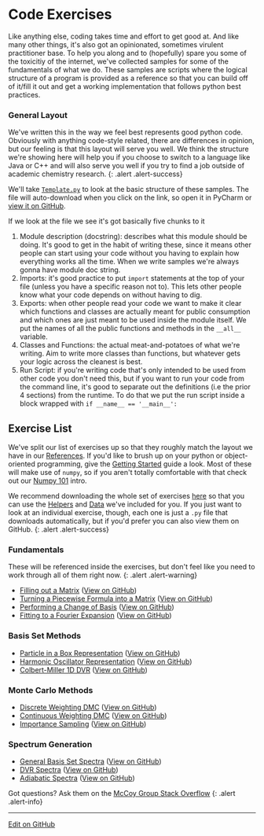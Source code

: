 # Code Exercises

Like anything else, coding takes time and effort to get good at.
And like many other things, it's also got an opinionated, sometimes virulent practitioner base.
To help you along and to (hopefully) spare you some of the toxicitiy of the internet, we've collected samples for some of the fundamentals of what we do.
These samples are scripts where the logical structure of a program is provided as a reference so that you can build off of it/fill it out and get a working implementation that follows python best practices.

### General Layout

We've written this in the way we feel best represents good python code.
Obviously with anything code-style related, there are differences in opinion, but our feeling is that this layout will serve you well.
We think the structure we're showing here will help you if you choose to switch to a language like Java or C++ and will also serve you well if you try to find a job outside of academic chemistry research.
{: .alert .alert-success}

We'll take [`Template.py`](Template.py) to look at the basic structure of these samples.
The file will auto-download when you click on the link, so open it in PyCharm or [view it on GitHub](https://github.com/McCoyGroup/References/blob/gh-pages/McCoy%20Group%20Code%20Academy/Exercises/Template.py).

If we look at the file we see it's got basically five chunks to it

1. Module description (docstring): describes what this module should be doing. It's good to get in the habit of writing these, since it means other people can start using your code without you having to explain how everything works all the time. When we write samples we're always gonna have module doc string.
2. Imports: it's good practice to put `import` statements at the top of your file (unless you have a specific reason not to). This lets other people know what your code depends on without having to dig.
3. Exports: when other people read your code we want to make it clear which functions and classes are actually meant for public consumption and which ones are just meant to be used inside the module itself. We put the names of all the public functions and methods in the `__all__` variable.
4. Classes and Functions: the actual meat-and-potatoes of what we're writing. Aim to write more classes than functions, but whatever gets your logic across the cleanest is best.
5. Run Script: if you're writing code that's only intended to be used from other code you don't need this, but if you want to run your code from the command line, it's good to separate out the definitions (i.e the prior 4 sections) from the runtime. To do that we put the run script inside a block wrapped with `if __name__ == '__main__':`

## Exercise List

We've split our list of exercises up so that they roughly match the layout we have in our [References](../../References).
If you'd like to brush up on your python or object-oriented programming, give the [Getting Started](../GettingStarted) guide a look.
Most of these will make use of `numpy`, so if you aren't totally comfortable with that check out our [Numpy 101](../NumPy) intro.

We recommend downloading the whole set of exercises [here](https://github.com/McCoyGroup/References/raw/gh-pages/McCoy%20Group%20Code%20Academy/Exercises.zip) so that you can use the [Helpers](https://github.com/McCoyGroup/References/tree/gh-pages/McCoy%20Group%20Code%20Academy/Exercises/Helpers) and [Data](https://github.com/McCoyGroup/References/tree/gh-pages/McCoy%20Group%20Code%20Academy/Exercises/Data) we've included for you.
If you just want to look at an individual exercise, though, each one is just a `.py` file that downloads automatically, but if you'd prefer you can also view them on GitHub.
{: .alert .alert-success}


### Fundamentals

These will be referenced inside the exercises, but don't feel like you need to work through all of them right now.
{: .alert .alert-warning}

* [Filling out a Matrix](Fundamentals/FillingAMatrix.py) ([View on GitHub](https://github.com/McCoyGroup/References/blob/gh-pages/McCoy%20Group%20Code%20Academy/Exercises/Fundamentals/FillingAMatrix.py))
* [Turning a Piecewise Formula into a Matrix](Fundamentals/PiecewiseToMatrix.py) ([View on GitHub](https://github.com/McCoyGroup/References/blob/gh-pages/McCoy%20Group%20Code%20Academy/Exercises/Fundamentals/PiecewiseToMatrix.py))
* [Performing a Change of Basis](Fundamentals/ChoB.py) ([View on GitHub](https://github.com/McCoyGroup/References/blob/gh-pages/McCoy%20Group%20Code%20Academy/Exercises/Fundamentals/ChoB.py))
* [Fitting to a Fourier Expansion](Fundamentals/FourierExpansion.py) ([View on GitHub](https://github.com/McCoyGroup/References/blob/gh-pages/McCoy%20Group%20Code%20Academy/Exercises/Fundamentals/FourierExpansion.py))

### Basis Set Methods

* [Particle in a Box Representation](PIBRep.py) ([View on GitHub](https://github.com/McCoyGroup/References/blob/gh-pages/McCoy%20Group%20Code%20Academy/Exercises/PIBRep.py))
* [Harmonic Oscillator Representation](HORep.py) ([View on GitHub](https://github.com/McCoyGroup/References/blob/gh-pages/McCoy%20Group%20Code%20Academy/Exercises/HORep.py))
* [Colbert-Miller 1D DVR](CM_1D.py) ([View on GitHub](https://github.com/McCoyGroup/References/blob/gh-pages/McCoy%20Group%20Code%20Academy/Exercises/CM_1D.py))

### Monte Carlo Methods

* [Discrete Weighting DMC](DiscreteDMC.py) ([View on GitHub](https://github.com/McCoyGroup/References/blob/gh-pages/McCoy%20Group%20Code%20Academy/Exercises/DiscreteDMC.py))
* [Continuous Weighting DMC](ContinuousDMC.py) ([View on GitHub](https://github.com/McCoyGroup/References/blob/gh-pages/McCoy%20Group%20Code%20Academy/Exercises/ContinuousDMC.py))
* [Importance Sampling](ImpSamp.py) ([View on GitHub](https://github.com/McCoyGroup/References/blob/gh-pages/McCoy%20Group%20Code%20Academy/Exercises/ImpSamp.py))

### Spectrum Generation

* [General Basis Set Spectra](BasisSetSpectrum.py) ([View on GitHub](https://github.com/McCoyGroup/References/blob/gh-pages/McCoy%20Group%20Code%20Academy/Exercises/BasisSetSpectrum.py))
* [DVR Spectra](DVRSpectrum.py) ([View on GitHub](https://github.com/McCoyGroup/References/blob/gh-pages/McCoy%20Group%20Code%20Academy/Exercises/DVRSpectrum.py))
* [Adiabatic Spectra](AdiabaticSpectrum.py) ([View on GitHub](https://github.com/McCoyGroup/References/blob/gh-pages/McCoy%20Group%20Code%20Academy/Exercises/AdiabaticIntensities.py))

Got questions? Ask them on the [McCoy Group Stack Overflow](https://stackoverflow.com/c/mccoygroup/questions/ask)
{: .alert .alert-info}

---
[Edit on GitHub](https://github.com/McCoyGroup/References/edit/gh-pages/McCoy%20Group%20Code%20Academy/Examples/index.md)

